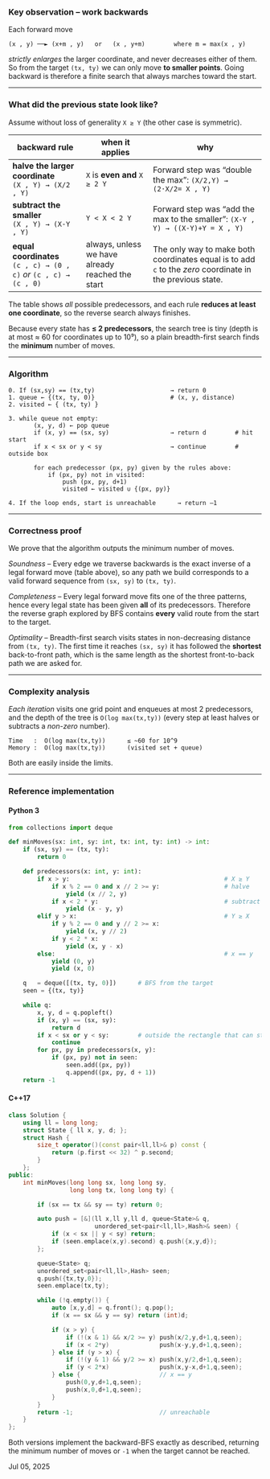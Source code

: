 ### Key observation – work **backwards**

Each forward move

```
(x , y) ──► (x+m , y)   or   (x , y+m)        where m = max(x , y)
```

*strictly enlarges* the larger coordinate, and never decreases either of them.
So from the target `(tx, ty)` we can only move **to smaller points**.
Going backward is therefore a finite search that always marches toward the start.

---

### What did the previous state look like?

Assume without loss of generality `X ≥ Y` (the other case is symmetric).

| backward rule                                                         | when it applies                                  | why                                                                                                       |
| --------------------------------------------------------------------- | ------------------------------------------------ | --------------------------------------------------------------------------------------------------------- |
| **halve the larger coordinate**<br>`(X , Y) → (X/2 , Y)`              | `X` is **even** **and** `X ≥ 2 Y`                | Forward step was “double the max”: `(X/2,Y) → (2·X/2= X , Y)`                                             |
| **subtract the smaller**<br>`(X , Y) → (X-Y , Y)`                     | `Y < X < 2 Y`                                    | Forward step was “add the max to the smaller”: `(X-Y , Y) → ((X-Y)+Y = X , Y)`                            |
| **equal coordinates**<br>`(c , c) → (0 , c)` *or* `(c , c) → (c , 0)` | always, unless we have already reached the start | The only way to make both coordinates equal is to add `c` to the *zero* coordinate in the previous state. |

The table shows *all* possible predecessors, and each rule
**reduces at least one coordinate**, so the reverse search always finishes.

Because every state has **≤ 2 predecessors**, the search tree is tiny
(depth is at most ≈ 60 for coordinates up to 10⁹),
so a plain breadth-first search finds the **minimum** number of moves.

---

### Algorithm

```text
0. If (sx,sy) == (tx,ty)                     → return 0
1. queue ← {(tx, ty, 0)}                     # (x, y, distance)
2. visited ← { (tx, ty) }

3. while queue not empty:
       (x, y, d) ← pop queue
       if (x, y) == (sx, sy)                 → return d        # hit start
       if x < sx or y < sy                   → continue        # outside box

       for each predecessor (px, py) given by the rules above:
           if (px, py) not in visited:
               push (px, py, d+1)
               visited ← visited ∪ {(px, py)}

4. If the loop ends, start is unreachable      → return –1
```

---

### Correctness proof

We prove that the algorithm outputs the minimum number of moves.

*Soundness* – Every edge we traverse backwards is the exact inverse of a legal
forward move (table above), so any path we build corresponds to a valid
forward sequence from `(sx, sy)` to `(tx, ty)`.

*Completeness* – Every legal forward move fits one of the three patterns,
hence every legal state has been given **all** of its predecessors.
Therefore the reverse graph explored by BFS contains **every** valid route
from the start to the target.

*Optimality* – Breadth-first search visits states in non-decreasing distance
from `(tx, ty)`.
The first time it reaches `(sx, sy)` it has followed the **shortest**
back-to-front path, which is the same length as the shortest
front-to-back path we are asked for.

---

### Complexity analysis

*Each iteration* visits one grid point and enqueues at most 2 predecessors,
and the depth of the tree is `O(log max(tx,ty))` (every step at least halves
or subtracts a *non-zero* number).

```
Time   :  O(log max(tx,ty))      ≤ ~60 for 10^9
Memory :  O(log max(tx,ty))      (visited set + queue)
```

Both are easily inside the limits.

---

### Reference implementation

#### Python 3

```python
from collections import deque

def minMoves(sx: int, sy: int, tx: int, ty: int) -> int:
    if (sx, sy) == (tx, ty):
        return 0

    def predecessors(x: int, y: int):
        if x > y:                                           # X ≥ Y
            if x % 2 == 0 and x // 2 >= y:                  # halve
                yield (x // 2, y)
            if x < 2 * y:                                   # subtract
                yield (x - y, y)
        elif y > x:                                         # Y ≥ X
            if y % 2 == 0 and y // 2 >= x:
                yield (x, y // 2)
            if y < 2 * x:
                yield (x, y - x)
        else:                                               # x == y
            yield (0, y)
            yield (x, 0)

    q   = deque([(tx, ty, 0)])      # BFS from the target
    seen = {(tx, ty)}

    while q:
        x, y, d = q.popleft()
        if (x, y) == (sx, sy):
            return d
        if x < sx or y < sy:        # outside the rectangle that can still reach start
            continue
        for px, py in predecessors(x, y):
            if (px, py) not in seen:
                seen.add((px, py))
                q.append((px, py, d + 1))
    return -1
```

#### C++17

```cpp
class Solution {
    using ll = long long;
    struct State { ll x, y, d; };
    struct Hash {
        size_t operator()(const pair<ll,ll>& p) const {
            return (p.first << 32) ^ p.second;
        }
    };
public:
    int minMoves(long long sx, long long sy,
                 long long tx, long long ty) {

        if (sx == tx && sy == ty) return 0;

        auto push = [&](ll x,ll y,ll d, queue<State>& q,
                        unordered_set<pair<ll,ll>,Hash>& seen) {
            if (x < sx || y < sy) return;
            if (seen.emplace(x,y).second) q.push({x,y,d});
        };

        queue<State> q;
        unordered_set<pair<ll,ll>,Hash> seen;
        q.push({tx,ty,0});
        seen.emplace(tx,ty);

        while (!q.empty()) {
            auto [x,y,d] = q.front(); q.pop();
            if (x == sx && y == sy) return (int)d;

            if (x > y) {
                if (!(x & 1) && x/2 >= y) push(x/2,y,d+1,q,seen);
                if (x < 2*y)              push(x-y,y,d+1,q,seen);
            } else if (y > x) {
                if (!(y & 1) && y/2 >= x) push(x,y/2,d+1,q,seen);
                if (y < 2*x)              push(x,y-x,d+1,q,seen);
            } else {                      // x == y
                push(0,y,d+1,q,seen);
                push(x,0,d+1,q,seen);
            }
        }
        return -1;                        // unreachable
    }
};
```

Both versions implement the backward-BFS exactly as described,
returning the minimum number of moves or `-1` when the target cannot be reached.

Jul 05, 2025
